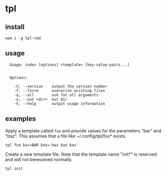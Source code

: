# tpl

## install

`npm i -g tpl-cmd`

## usage

```shell
  Usage: index [options] <template> [key-value-pairs...]


  Options:

    -V, --version    output the version number
    -f, --force      overwrite existing files
    -a, --all        ask for all arguments
    -o, --out <dir>  out dir
    -h, --help       output usage information
```


## examples

Apply a template called `foo` and provide values for the parameters "bar" and "baz".
This assumes that a file like ~/.config/tpl/foo* exists. 

`tpl foo bar=BAR baz='baz baz baz'`

Create a new template file. Note that the template name "init*" is reserved and will not beresolved normally.

`tpl init`